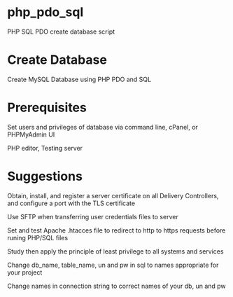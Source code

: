 # php_pdo_sql

PHP SQL PDO create database script

# Create Database

Create MySQL Database using PHP PDO and SQL

# Prerequisites

Set users and privileges of database via command line, cPanel, or PHPMyAdmin UI

PHP editor, Testing server

# Suggestions

Obtain, install, and register a server certificate on all Delivery Controllers, and configure a port with the TLS certificate 

Use SFTP when transferring user credentials files to server

Set and test Apache .htacces file to redirect to http to https requests before runing PHP/SQL files

Study then apply the principle of least privilege to all systems and services

Change db_name, table_name, un and pw in sql to names appropriate for your project

Change names in connection string to correct names of your db, un and pw





